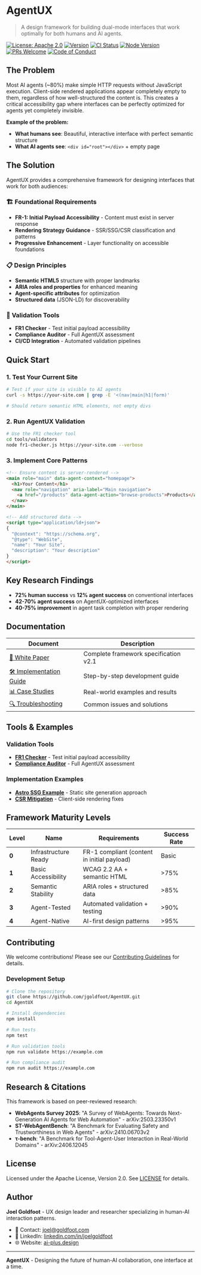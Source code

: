 # AgentUX

> A design framework for building dual-mode interfaces that work optimally for both humans and AI agents.

[![License: Apache 2.0](https://img.shields.io/badge/License-Apache%202.0-blue.svg)](LICENSE)
[![Version](https://img.shields.io/badge/version-0.1.0-blue.svg)](CHANGELOG.md)
[![CI Status](https://github.com/jgoldfoot/AgentUX/workflows/CI/badge.svg)](https://github.com/jgoldfoot/AgentUX/actions)
[![Node Version](https://img.shields.io/badge/node-%3E%3D16.0.0-brightgreen.svg)](.nvmrc)
[![PRs Welcome](https://img.shields.io/badge/PRs-welcome-brightgreen.svg)](CONTRIBUTING.md)
[![Code of Conduct](https://img.shields.io/badge/code%20of%20conduct-active-blue.svg)](CODE_OF_CONDUCT.md)

## The Problem

Most AI agents (~80%) make simple HTTP requests without JavaScript execution. Client-side rendered applications appear completely empty to them, regardless of how well-structured the content is. This creates a critical accessibility gap where interfaces can be perfectly optimized for agents yet completely invisible.

**Example of the problem:**
- **What humans see**: Beautiful, interactive interface with perfect semantic structure
- **What AI agents see**: `<div id="root"></div>` + empty page

## The Solution

AgentUX provides a comprehensive framework for designing interfaces that work for both audiences:

### 🏗️ **Foundational Requirements**
- **FR-1: Initial Payload Accessibility** - Content must exist in server response
- **Rendering Strategy Guidance** - SSR/SSG/CSR classification and patterns
- **Progressive Enhancement** - Layer functionality on accessible foundations

### 📋 **Design Principles**
- **Semantic HTML5** structure with proper landmarks
- **ARIA roles and properties** for enhanced meaning
- **Agent-specific attributes** for optimization
- **Structured data** (JSON-LD) for discoverability

### 🔧 **Validation Tools**
- **FR1 Checker** - Test initial payload accessibility
- **Compliance Auditor** - Full AgentUX assessment
- **CI/CD Integration** - Automated validation pipelines

## Quick Start

### 1. Test Your Current Site

```bash
# Test if your site is visible to AI agents
curl -s https://your-site.com | grep -E '<(nav|main|h1|form)'

# Should return semantic HTML elements, not empty divs
```

### 2. Run AgentUX Validation

```bash
# Use the FR1 checker tool
cd tools/validators
node fr1-checker.js https://your-site.com --verbose
```

### 3. Implement Core Patterns

```html
<!-- Ensure content is server-rendered -->
<main role="main" data-agent-context="homepage">
  <h1>Your Content</h1>
  <nav role="navigation" aria-label="Main navigation">
    <a href="/products" data-agent-action="browse-products">Products</a>
  </nav>
</main>

<!-- Add structured data -->
<script type="application/ld+json">
{
  "@context": "https://schema.org",
  "@type": "WebSite",
  "name": "Your Site",
  "description": "Your description"
}
</script>
```

## Key Research Findings

- **72% human success** vs **12% agent success** on conventional interfaces
- **42-70% agent success** on AgentUX-optimized interfaces  
- **40-75% improvement** in agent task completion with proper rendering

## Documentation

| Document | Description |
|----------|-------------|
| [📄 White Paper](./docs/whitepaper.md) | Complete framework specification v2.1 |
| [🛠️ Implementation Guide](./docs/implementation-guide.md) | Step-by-step development guide |
| [📊 Case Studies](./docs/case-studies.md) | Real-world examples and results |
| [🔍 Troubleshooting](./docs/troubleshooting.md) | Common issues and solutions |

## Tools & Examples

### Validation Tools
- **[FR1 Checker](./tools/validators/fr1-checker.js)** - Test initial payload accessibility
- **[Compliance Auditor](./tools/validators/compliance-audit.js)** - Full AgentUX assessment

### Implementation Examples  
- **[Astro SSG Example](./examples/astro-ssg-example.md)** - Static site generation approach
- **[CSR Mitigation](./examples/csr-mitigation.md)** - Client-side rendering fixes

## Framework Maturity Levels

| Level | Name | Requirements | Success Rate |
|-------|------|-------------|-------------|
| **0** | Infrastructure Ready | FR-1 compliant (content in initial payload) | Basic |
| **1** | Basic Accessibility | WCAG 2.2 AA + semantic HTML | >75% |
| **2** | Semantic Stability | ARIA roles + structured data | >85% |
| **3** | Agent-Tested | Automated validation + testing | >90% |
| **4** | Agent-Native | AI-first design patterns | >95% |

## Contributing

We welcome contributions! Please see our [Contributing Guidelines](CONTRIBUTING.md) for details.

### Development Setup

```bash
# Clone the repository
git clone https://github.com/jgoldfoot/AgentUX.git
cd AgentUX

# Install dependencies
npm install

# Run tests
npm test

# Run validation tools
npm run validate https://example.com

# Run compliance audit
npm run audit https://example.com
```

## Research & Citations

This framework is based on peer-reviewed research:

- **WebAgents Survey 2025**: "A Survey of WebAgents: Towards Next-Generation AI Agents for Web Automation" - arXiv:2503.23350v1
- **ST-WebAgentBench**: "A Benchmark for Evaluating Safety and Trustworthiness in Web Agents" - arXiv:2410.06703v2  
- **τ-bench**: "A Benchmark for Tool-Agent-User Interaction in Real-World Domains" - arXiv:2406.12045

## License

Licensed under the Apache License, Version 2.0. See [LICENSE](LICENSE) for details.

## Author

**Joel Goldfoot** - UX design leader and researcher specializing in human-AI interaction patterns.

- 📧 Contact: [joel@goldfoot.com](mailto:joel@goldfoot.com)
- 🔗 LinkedIn: [linkedin.com/in/joelgoldfoot](https://linkedin.com/in/joelgoldfoot)
- 🌐 Website: [ai-plus.design](https://ai-plus.design)

---

**AgentUX** - Designing the future of human-AI collaboration, one interface at a time.
